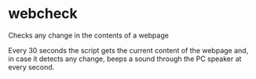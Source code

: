 webcheck
========

Checks any change in the contents of a webpage

Every 30 seconds the script gets the current content of the webpage and, in case it detects any change, beeps a sound through the PC speaker at every second.

